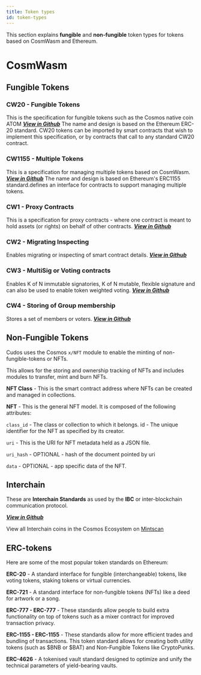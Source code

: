 ```yaml
---
title: Token types
id: token-types
---
```


This section explains **fungible** and **non-fungible** token types for tokens based on CosmWasm and Ethereum. 

# CosmWasm

## Fungible Tokens

### **CW20** - **Fungible Tokens** 

This is the specification for fungible tokens such as the Cosmos native coin ATOM [***View in Github***](https://github.com/CosmWasm/cw-plus/blob/main/packages/cw20/README.md)
The name and design is based on the Ethereum ERC-20 standard. 
CW20 tokens can be imported by smart contracts that wish to implement this specification, or by contracts that call to any standard CW20 contract.

### **CW1155** - **Multiple Tokens** 

This is a specification for managing multiple tokens based on CosmWasm. [***View in Github***](https://github.com/CosmWasm/cw-plus/tree/main/packages/cw1155) 
The name and design is based  on Ethereum's ERC1155 standard.defines an interface for contracts to support managing multiple tokens.

### **CW1** - **Proxy Contracts** 

This is a specification for proxy contracts - where one contract is meant to hold assets (or rights) on behalf of other contracts. [***View in Github***](https://github.com/CosmWasm/cw-plus/tree/main/packages/cw1)

### **CW2** - **Migrating Inspecting** 

Enables migrating or inspecting of smart contract details. [***View in Github***](https://github.com/CosmWasm/cw-plus/tree/main/packages/cw2)

### **CW3** - **MultiSig or Voting contracts** 

Enables K of N immutable signatories, K of N mutable, flexible signature and can also be used to enable token weighted voting. [***View in Github***](https://github.com/CosmWasm/cw-plus/tree/main/packages/cw3)

### **CW4** - **Storing of Group membership** 

Stores a set of members or voters. [***View in Github***](https://github.com/CosmWasm/cw-plus/tree/main/packages/cw4)

## Non-Fungible Tokens

Cudos uses the Cosmos `x/NFT` module to enable the minting of non-fungible-tokens or NFTs.

This allows for the storing and ownership tracking of NFTs and includes modules to transfer, mint and burn NFTs. 

**NFT Class** - This is the smart contract address where NFTs can be created and managed in collections.  

**NFT** - This is the general NFT model. It is composed of the following attributes:

`class_id` - The class or collection to which it belongs.
id - The unique identifier for the NFT as specified by its creator.

`uri` - This is the URI for NFT metadata held as a JSON file. 

`uri_hash` - OPTIONAL - hash of the document pointed by uri

`data` - OPTIONAL - app specific data of the NFT. 

## Interchain

These are **Interchain Standards** as used by the **IBC** or inter-blockchain communication protocol.

[***View in Github***](https://github.com/cosmos/ibc)

View all Interchain coins in the Cosmos Ecosystem on [Mintscan](https://hub.mintscan.io/overview)


## ERC-tokens

Here are some of the most popular token standards on Ethereum:

**ERC-20** - A standard interface for fungible (interchangeable) tokens, like voting tokens, staking tokens or virtual currencies.

**ERC-721** - A standard interface for non-fungible tokens (NFTs) like a deed for artwork or a song.

**ERC-777 - ERC-777** - These standards allow people to build extra functionality on top of tokens such as a mixer contract for improved transaction privacy.

**ERC-1155 - ERC-1155** - These standards allow for more efficient trades and bundling of transactions. This token standard allows for creating both utility tokens (such as $BNB or $BAT) and Non-Fungible Tokens like CryptoPunks.

**ERC-4626** - A tokenised vault standard designed to optimize and unify the technical parameters of yield-bearing vaults.
